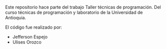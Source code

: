 Este repositorio hace parte del trabajo Taller técnicas de programación. Del curso técnicas de programación y laboratorio de la Universidad de Antioquia. 

El código fue realizado por: 
- Jefferson Espejo
- Ulises Orozco
